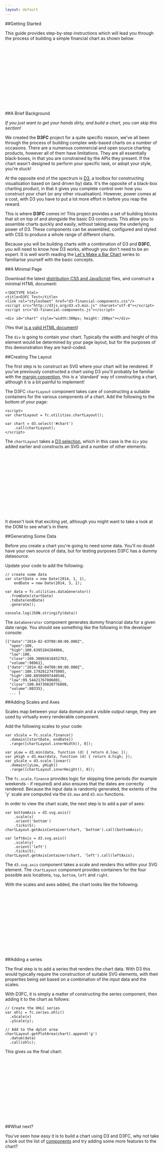 ```yaml
---
layout: default
---
```


##Getting Started

This guide provides step-by-step instructions which will lead you through the process of building a simple financial chart as shown below:

<div id="final-chart" style="width:400px; height:200px"></div>

<script>
(function(){
// Create the chartLayout (width and height not set)
var chartLayout = fc.utilities.chartLayout();

// create some data
var startDate = new Date(2014, 1, 1);
var endDate = new Date(2014, 3, 1);
var dataSeries = fc.utilities.dataGenerator()
  .fromDate(startDate)
  .toDate(endDate)
  .generate();

// Setup the chart
var setupArea = d3.select('#final-chart')
    .call(chartLayout);

// create scales
var x = fc.scale.finance() // financial scale (actually it is a date / time)
  .domain([startDate, endDate])
  .range([chartLayout.innerWidth(), 0]);

var yLow = d3.min(dataSeries, function (d) { return d.low; });
var yHigh = d3.max(dataSeries, function (d) { return d.high; });
var y = d3.scale.linear()
  .domain([yLow, yHigh])
  .range([chartLayout.innerHeight(), 0]);

// add axes
var bottomAxis = d3.svg.axis()
    .scale(x)
    .orient('bottom')
    .ticks(5);
chartLayout.getAxisContainer(setupArea, 'bottom').call(bottomAxis);

var leftAxis = d3.svg.axis()
    .scale(y)
    .orient('left')
    .ticks(5);
chartLayout.getAxisContainer(setupArea, 'left').call(leftAxis);

// Create the OHLC series
var ohlc = fc.series.ohlc()
  .xScale(x)
  .yScale(y);

// Add the primary OHLC series
chartLayout.getPlotArea(setupArea).append('g')
  .attr('class', 'series')
  .datum(dataSeries)
  .call(ohlc);
}());
</script>

##A Brief Background

*If you just want to get your hands dirty, and build a chart, you can skip this section!*

We created the **D3FC** project for a quite specific reason, we've all been through the process of building complex web-based charts on a number of occasions. There are a numerous commercial and open source charting products, however all of them have limitations. They are all essentially black-boxes, in that you are constrained by the APIs they present. If the chart wasn't designed to perform your specific task, or adopt your style, you're stuck!

At the opposite end of the spectrum is <a href="http://d3js.org/">D3</a>, a toolbox for constructing visualisation based on (and driven by) data. It's the opposite of a black-box charting product, in that it gives you complete control over how you construct your chart (or any other visualisation). However, power comes at a cost, with D3 you have to put a lot more effort in before you reap the reward.

This is where **D3FC** comes in! This project provides a set of building blocks that sit on top of and alongside the basic D3 constructs. This allow you to assemble charts quickly and easily, without taking away the underlying power of D3. These components can be assembled, configured and styled with CSS to produce a whole range of different charts.

Because you will be building charts with a combination of D3 and **D3FC**, you will need to know how D3 works, although you don't need to be an expert. It is well worth reading the [Let's Make a Bar Chart](http://bost.ocks.org/mike/bar/) series to familiarise yourself with the basic concepts.

##A Minimal Page

Download the latest [distribution CSS and JavaScript](https://github.com/ScottLogic/d3-financial-components/tree/master/dist) files, and construct a minimal HTML document:

    <!DOCTYPE html>
    <title>D3FC Test</title>
    <link rel="stylesheet" href="d3-financial-components.css"/>
    <script src="http://d3js.org/d3.v3.min.js" charset="utf-8"></script>
    <script src="d3-financial-components.js"></script>

    <div id="chart" style="width:300px; height: 200px"></div>

(Yes that [is a valid HTML document](http://stackoverflow.com/questions/5641997/is-it-necessary-to-write-head-body-and-html-tags))

The `div` is going to contain your chart. Typically the width and height of this element would be determined by your page layout, but for the purposes of this demonstration they are hard-coded.

##Creating The Layout

The first step is to construct an SVG where your chart will be rendered. If you've previously constructed a chart using D3 you'll probably be familiar with the [margin convention](http://bl.ocks.org/mbostock/3019563), this is a 'standard' way of constructing a chart, although it is a bit painful to implement!

The D3FC `chartLayout` component takes care of constructing a suitable containers for the various components of a chart. Add the following to the bottom of your page:

    <script>
    var chartLayout = fc.utilities.chartLayout();

    var chart = d3.select('#chart')
        .call(chartLayout);
    </script>

The `chartLayout` takes a [D3 selection](https://github.com/mbostock/d3/wiki/Selections), which in this case is the `div` you added earlier and constructs an SVG and a number of other elements:

<div id="step-layout" style="width:400px; height:200px"></div>

It doesn't look that exciting yet, although you might want to take a look at the DOM to see what's in there.

<script>
(function(){
var chartLayout = fc.utilities.chartLayout();

// Setup the chart
var chart = d3.select('#step-layout')
    .call(chartLayout);
}());
</script>

##Generating Some Data

Before you create a chart you're going to need some data. You'll no doubt have your own source of data, but for testing purposes D3FC has a dummy datasource. 

Update your code to add the following:

    // create some data
    var startDate = new Date(2014, 1, 1),
        endDate = new Date(2014, 3, 1);

    var data = fc.utilities.dataGenerator()
      .fromDate(startDate)
      .toDate(endDate)
      .generate();

    console.log(JSON.stringify(data))

The `dataGenerator` component generates dummy financial data for a given date range. You should see something like the following in the developer console:

    [{"date":"2014-02-03T00:00:00.000Z",
      "open":100,
      "high":100.6395184284066,
      "low":100,
      "close":100.38865818452763,
      "volume":98961},
     {"date":"2014-02-04T00:00:00.000Z",
      "open":100.17928127475005,
      "high":100.88508097440548,
      "low":99.54421767086801,
      "close":100.84739820776808,
      "volume":80335},
      ... ]

##Adding Scales and Axes

Scales map between your data domain and a visible output range, they are used by virtually every renderable component. 

Add the following scales to your code:

    var xScale = fc.scale.finance() 
      .domain([startDate, endDate])
      .range([chartLayout.innerWidth(), 0]);

    var yLow = d3.min(data, function (d) { return d.low; });
    var yHigh = d3.max(data, function (d) { return d.high; });
    var yScale = d3.scale.linear()
      .domain([yLow, yHigh])
      .range([chartLayout.innerHeight(), 0]);

The `fc.scale.finance` provides logic for skipping time periods (for example weekends - if required) and also ensures that the dates are correctly rendered. Because the input data is randomly generated, the extents of the 'y' scale are computed via the `d3.max` and `d3.min` functions.

In order to view the chart scale, the next step is to add a pair of axes:

    var bottomAxis = d3.svg.axis()
        .scale(x)
        .orient('bottom')
        .ticks(5);
    chartLayout.getAxisContainer(chart, 'bottom').call(bottomAxis);

    var leftAxis = d3.svg.axis()
        .scale(y)
        .orient('left')
        .ticks(5);
    chartLayout.getAxisContainer(chart, 'left').call(leftAxis);

The `d3.svg.axis` component takes a scale and renders this within your SVG element. The `chartLayout` component provides containers for the four possible axis locations, `top`, `bottom`, `left` and `right`.

With the scales and axes added, the chart looks like the following:

<div id="step-scale" style="width:400px; height:200px"></div>

<script>
(function(){
var chartLayout = fc.utilities.chartLayout();

// Setup the chart
var chart = d3.select('#step-scale')
    .call(chartLayout);

// create some data
var startDate = new Date(2014, 1, 1),
    endDate = new Date(2014, 3, 1);

var data = fc.utilities.dataGenerator()
  .fromDate(startDate)
  .toDate(endDate)
  .generate();

console.log(JSON.stringify(data))

// create scales
var x = fc.scale.finance() // financial scale (actually it is a date / time)
  .domain([startDate, endDate])
  .range([chartLayout.innerWidth(), 0]);

var yLow = d3.min(data, function (d) { return d.low; });
var yHigh = d3.max(data, function (d) { return d.high; });
var y = d3.scale.linear()
  .domain([yLow, yHigh])
  .range([chartLayout.innerHeight(), 0]);

// add axes
var bottomAxis = d3.svg.axis()
    .scale(x)
    .orient('bottom')
    .ticks(5);
chartLayout.getAxisContainer(chart, 'bottom').call(bottomAxis);

var leftAxis = d3.svg.axis()
    .scale(y)
    .orient('left')
    .ticks(5);
chartLayout.getAxisContainer(chart, 'left').call(leftAxis);
}());
</script>

##Adding a series

The final step is to add a series that renders the chart data. With D3 this would typically require the construction of suitable SVG elements, with their properties being set based on a combination of the input data and the scales.

With D3FC, it is simply a matter of constructing the series component, then adding it to the chart as follows:

    // Create the OHLC series
    var ohlc = fc.series.ohlc()
      .xScale(x)
      .yScale(y);

    // Add to the dplot area
    chartLayout.getPlotArea(chart).append('g')
      .datum(data)
      .call(ohlc);

This gives us the final chart:

<div id="final-chart2" style="width:400px; height:200px"></div>

<script>
(function(){
// Create the chartLayout (width and height not set)
var chartLayout = fc.utilities.chartLayout();

// create some data
var startDate = new Date(2014, 1, 1);
var endDate = new Date(2014, 3, 1);
var dataSeries = fc.utilities.dataGenerator()
  .fromDate(startDate)
  .toDate(endDate)
  .generate();

// Setup the chart
var setupArea = d3.select('#final-chart2')
    .call(chartLayout);

// create scales
var x = fc.scale.finance() // financial scale (actually it is a date / time)
  .domain([startDate, endDate])
  .range([chartLayout.innerWidth(), 0]);

var yLow = d3.min(dataSeries, function (d) { return d.low; });
var yHigh = d3.max(dataSeries, function (d) { return d.high; });
var y = d3.scale.linear()
  .domain([yLow, yHigh])
  .range([chartLayout.innerHeight(), 0]);

// add axes
var bottomAxis = d3.svg.axis()
    .scale(x)
    .orient('bottom')
    .ticks(5);
chartLayout.getAxisContainer(setupArea, 'bottom').call(bottomAxis);

var leftAxis = d3.svg.axis()
    .scale(y)
    .orient('left')
    .ticks(5);
chartLayout.getAxisContainer(setupArea, 'left').call(leftAxis);

// Create the OHLC series
var ohlc = fc.series.ohlc()
  .xScale(x)
  .yScale(y);

// Add the primary OHLC series
chartLayout.getPlotArea(setupArea).append('g')
  .attr('class', 'series')
  .datum(dataSeries)
  .call(ohlc);
}());
</script>

##What next?

You've seen how easy it is to build a chart using D3 and D3FC, why not take a look out the list of <a href="components.html">components</a> and try adding some more features to the chart?